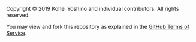 Copyright © 2019 Kohei Yoshino and individual contributors. All rights reserved.

You may view and fork this repository as explained in the [GitHub Terms of Service](https://help.github.com/articles/github-terms-of-service).
